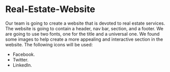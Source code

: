 # Real-Estate-Website
Our team is going to create a website that is devoted to real estate services.
The website is going to contain a header, nav bar, section, and a footer.
We are going to use two fonts, one for the title and a universal one.
We found some images to help create a more appealing and interactive section in the website.
The following icons will be used:
- Facebook.
- Twitter.
- LinkedIn.
